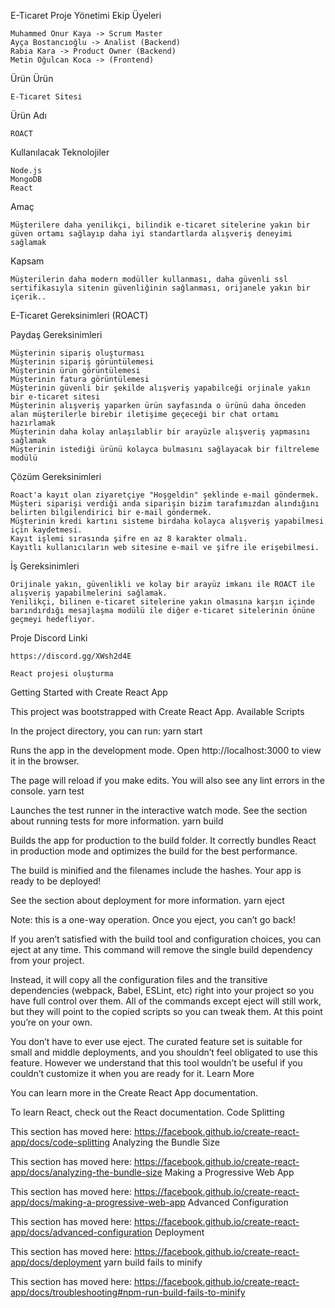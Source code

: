 E-Ticaret
Proje Yönetimi
Ekip Üyeleri

    Muhammed Onur Kaya -> Scrum Master
    Ayça Bostancıoğlu -> Analist (Backend)
    Rabia Kara -> Product Owner (Backend)
    Metin Oğulcan Koca -> (Frontend)

Ürün
Ürün

    E-Ticaret Sitesi

Ürün Adı

    ROACT

Kullanılacak Teknolojiler

    Node.js
    MongoDB
    React

Amaç

    Müşterilere daha yenilikçi, bilindik e-ticaret sitelerine yakın bir güven ortamı sağlayıp daha iyi standartlarda alışveriş deneyimi sağlamak

Kapsam

    Müşterilerin daha modern modüller kullanması, daha güvenli ssl sertifikasıyla sitenin güvenliğinin sağlanması, orijanele yakın bir içerik..

E-Ticaret Gereksinimleri (ROACT)

Paydaş Gereksinimleri

    Müşterinin sipariş oluşturması
    Müşterinin sipariş görüntülemesi
    Müşterinin ürün görüntülemesi
    Müşterinin fatura görüntülemesi
    Müşterinin güvenli bir şekilde alışveriş yapabilceği orjinale yakın bir e-ticaret sitesi
    Müşterinin alışveriş yaparken ürün sayfasında o ürünü daha önceden alan müşterilerle birebir iletişime geçeceği bir chat ortamı hazırlamak
    Müşterinin daha kolay anlaşılablir bir arayüzle alışveriş yapmasını sağlamak
    Müşterinin istediği ürünü kolayca bulmasını sağlayacak bir filtreleme modülü

Çözüm Gereksinimleri

    Roact'a kayıt olan ziyaretçiye "Hoşgeldin" şeklinde e-mail göndermek.
    Müşteri siparişi verdiği anda siparişin bizim tarafımızdan alındığını belirten bilgilendirici bir e-mail göndermek.
    Müşterinin kredi kartını sisteme birdaha kolayca alışveriş yapabilmesi için kaydetmesi.
    Kayıt işlemi sırasında şifre en az 8 karakter olmalı.
    Kayıtlı kullanıcıların web sitesine e-mail ve şifre ile erişebilmesi.

İş Gereksinimleri

    Orijinale yakın, güvenlikli ve kolay bir arayüz imkanı ile ROACT ile alışveriş yapabilmelerini sağlamak.
    Yenilikçi, bilinen e-ticaret sitelerine yakın olmasına karşın içinde barındırdığı mesajlaşma modülü ile diğer e-ticaret sitelerinin önüne geçmeyi hedefliyor.

Proje Discord Linki

    https://discord.gg/XWsh2d4E

    React projesi oluşturma

Getting Started with Create React App

This project was bootstrapped with Create React App.
Available Scripts

In the project directory, you can run:
yarn start

Runs the app in the development mode.
Open http://localhost:3000 to view it in the browser.

The page will reload if you make edits.
You will also see any lint errors in the console.
yarn test

Launches the test runner in the interactive watch mode.
See the section about running tests for more information.
yarn build

Builds the app for production to the build folder.
It correctly bundles React in production mode and optimizes the build for the best performance.

The build is minified and the filenames include the hashes.
Your app is ready to be deployed!

See the section about deployment for more information.
yarn eject

Note: this is a one-way operation. Once you eject, you can’t go back!

If you aren’t satisfied with the build tool and configuration choices, you can eject at any time. This command will remove the single build dependency from your project.

Instead, it will copy all the configuration files and the transitive dependencies (webpack, Babel, ESLint, etc) right into your project so you have full control over them. All of the commands except eject will still work, but they will point to the copied scripts so you can tweak them. At this point you’re on your own.

You don’t have to ever use eject. The curated feature set is suitable for small and middle deployments, and you shouldn’t feel obligated to use this feature. However we understand that this tool wouldn’t be useful if you couldn’t customize it when you are ready for it.
Learn More

You can learn more in the Create React App documentation.

To learn React, check out the React documentation.
Code Splitting

This section has moved here: https://facebook.github.io/create-react-app/docs/code-splitting
Analyzing the Bundle Size

This section has moved here: https://facebook.github.io/create-react-app/docs/analyzing-the-bundle-size
Making a Progressive Web App

This section has moved here: https://facebook.github.io/create-react-app/docs/making-a-progressive-web-app
Advanced Configuration

This section has moved here: https://facebook.github.io/create-react-app/docs/advanced-configuration
Deployment

This section has moved here: https://facebook.github.io/create-react-app/docs/deployment
yarn build fails to minify

This section has moved here: https://facebook.github.io/create-react-app/docs/troubleshooting#npm-run-build-fails-to-minify